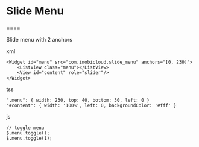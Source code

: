 # Slide Menu
====

Slide menu with 2 anchors

xml

	<Widget id="menu" src="com.imobicloud.slide_menu" anchors="[0, 230]">
		<ListView class="menu"></ListView>
		<View id="content" role="slider"/>
	</Widget>

tss

	".menu": { width: 230, top: 40, bottom: 30, left: 0 }
  	"#content": { width: '100%', left: 0, backgroundColor: '#fff' }

js

	// toggle menu
	$.menu.toggle();
	$.menu.toggle(1);